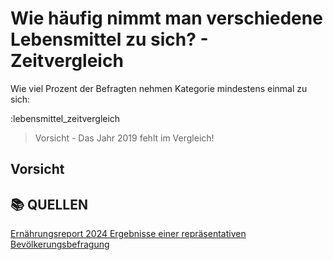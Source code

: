 # Wie häufig nimmt man verschiedene Lebensmittel zu sich? - Zeitvergleich

Wie viel Prozent der Befragten nehmen Kategorie mindestens einmal zu sich:

:lebensmittel_zeitvergleich

> Vorsicht - Das Jahr 2019 fehlt im Vergleich!

## Vorsicht

## 📚 QUELLEN
[Ernährungsreport 2024 Ergebnisse einer repräsentativen Bevölkerungsbefragung](https://www.bmel.de/SharedDocs/Downloads/DE/_Ernaehrung/forsa-ernaehrungsreport-2024-tabellen.pdf?__blob=publicationFile&v=2)
